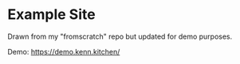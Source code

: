 # Example Site
Drawn from my "fromscratch" repo but updated for demo purposes.

Demo: https://demo.kenn.kitchen/
